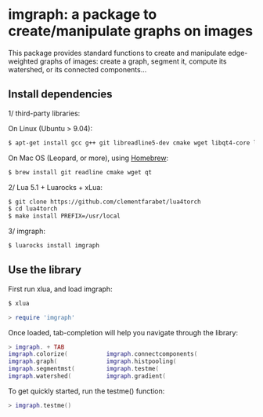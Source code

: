 # imgraph: a package to create/manipulate graphs on images

This package provides standard functions to
create and manipulate edge-weighted graphs 
of images: create a graph, segment it, 
compute its watershed, or its connected
components...

## Install dependencies 

1/ third-party libraries:

On Linux (Ubuntu > 9.04):

``` sh
$ apt-get install gcc g++ git libreadline5-dev cmake wget libqt4-core libqt4-gui libqt4-dev
```

On Mac OS (Leopard, or more), using [Homebrew](http://mxcl.github.com/homebrew/):

``` sh
$ brew install git readline cmake wget qt
```

2/ Lua 5.1 + Luarocks + xLua:

``` sh
$ git clone https://github.com/clementfarabet/lua4torch
$ cd lua4torch
$ make install PREFIX=/usr/local
```

3/ imgraph:

``` sh
$ luarocks install imgraph
```

## Use the library

First run xlua, and load imgraph:

``` sh
$ xlua
``` 

``` lua
> require 'imgraph'
```

Once loaded, tab-completion will help you navigate through the
library:

``` lua
> imgraph. + TAB
imgraph.colorize(           imgraph.connectcomponents(  
imgraph.graph(              imgraph.histpooling(        
imgraph.segmentmst(         imgraph.testme(             
imgraph.watershed(          imgraph.gradient(
```

To get quickly started, run the testme() function:
``` lua
> imgraph.testme()
```
